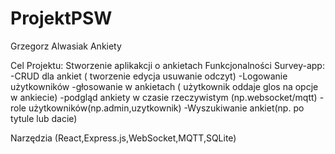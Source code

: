 # ProjektPSW

Grzegorz Alwasiak
Ankiety

Cel Projektu:
Stworzenie aplikakcji o ankietach
Funkcjonalności Survey-app:
-CRUD dla ankiet ( tworzenie edycja usuwanie odczyt)
-Logowanie użytkowników
-głosowanie w ankietach ( użytkownik oddaje glos na opcje w ankiecie)
-podgląd ankiety w czasie rzeczywistym (np.websocket/mqtt)
-role użytkowników(np.admin,uzytkownik)
-Wyszukiwanie ankiet(np. po tytule lub dacie)


Narzędzia (React,Express.js,WebSocket,MQTT,SQLite)